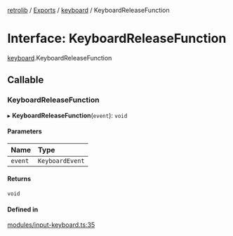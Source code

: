 [retrolib](../README.md) / [Exports](../modules.md) / [keyboard](../modules/keyboard.md) / KeyboardReleaseFunction

# Interface: KeyboardReleaseFunction

[keyboard](../modules/keyboard.md).KeyboardReleaseFunction

## Callable

### KeyboardReleaseFunction

▸ **KeyboardReleaseFunction**(`event`): `void`

#### Parameters

| Name | Type |
| :------ | :------ |
| `event` | `KeyboardEvent` |

#### Returns

`void`

#### Defined in

[modules/input-keyboard.ts:35](https://github.com/philbgarner/retrolib/blob/9851c78/src/modules/input-keyboard.ts#L35)
